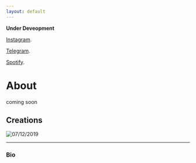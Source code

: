 ```yaml
---
layout: default
---
```


**Under Deveopment**

[Instagram](https://www.instagram.com/hamil_sunny/?hl=en).

[Telegram](https://t.me/hdz_designs).

[Spotify](https://open.spotify.com/user/hamil_sunny?si=uXSQciJvQxWsbUZyQt9xQg).


# About

coming soon

## Creations

![07/12/2019](HDz-Studios./assets/img/sbikpng.png)



* * *




### Bio


